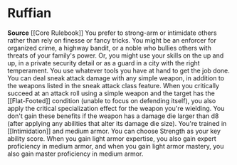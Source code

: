 ﻿---
id: '1'
name: Ruffian
rarity: Common
source: '[[DATABASE/source/Core Rulebook|Core Rulebook]]'
trait: null
type: Rogue Racket

---
# Ruffian

**Source** [[Core Rulebook]] 
You prefer to strong-arm or intimidate others rather than rely on finesse or fancy tricks. You might be an enforcer for organized crime, a highway bandit, or a noble who bullies others with threats of your family's power. Or, you might use your skills on the up and up, in a private security detail or as a guard in a city with the right temperament.
 You use whatever tools you have at hand to get the job done. You can deal sneak attack damage with any simple weapon, in addition to the weapons listed in the sneak attack class feature. When you critically succeed at an attack roll using a simple weapon and the target has the [[Flat-Footed]] condition (unable to focus on defending itself), you also apply the critical specialization effect for the weapon you're wielding. You don't gain these benefits if the weapon has a damage die larger than d8 (after applying any abilities that alter its damage die size).
 You're trained in [[Intimidation]] and medium armor. You can choose Strength as your key ability score. When you gain light armor expertise, you also gain expert proficiency in medium armor, and when you gain light armor mastery, you also gain master proficiency in medium armor.